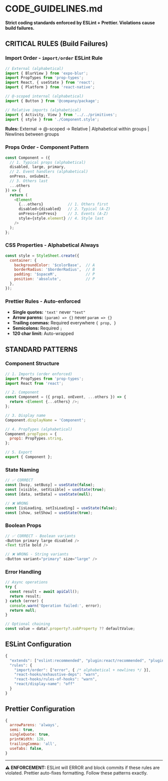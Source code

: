 # CODE_GUIDELINES.md

**Strict coding standards enforced by ESLint + Prettier. Violations cause build failures.**

## CRITICAL RULES (Build Failures)

### Import Order - `import/order` ESLint Rule
```javascript
// External (alphabetical)
import { BlurView } from 'expo-blur';
import PropTypes from 'prop-types';
import React, { useState } from 'react';
import { Platform } from 'react-native';

// @-scoped internal (alphabetical)
import { Button } from '@company/package';

// Relative imports (alphabetical)
import { Activity, View } from '../../primitives';
import { style } from './Component.style';
```
**Rules:** External → @-scoped → Relative | Alphabetical within groups | Newlines between groups

### Props Order - Component Pattern
```javascript
const Component = ({
  // 1. Typical props (alphabetical)
  disabled, large, primary,
  // 2. Event handlers (alphabetical)  
  onPress, onSubmit,
  // 3. Others last
  ...others
}) => {
  return (
    <Element
      {...others}           // 1. Others first
      disabled={disabled}   // 2. Typical (A-Z)
      onPress={onPress}     // 3. Events (A-Z)
      style={style.element} // 4. Style last
    />
  );
};
```

### CSS Properties - Alphabetical Always
```javascript
const style = StyleSheet.create({
  container: {
    backgroundColor: '$colorBase',  // A
    borderRadius: '$borderRadius',  // B
    padding: '$spaceM',             // P
    position: 'absolute',           // P
  },
});
```

### Prettier Rules - Auto-enforced
- **Single quotes:** `'text'` never `"text"`
- **Arrow parens:** `(param) => {}` never `param => {}`
- **Trailing commas:** Required everywhere `{ prop, }`
- **Semicolons:** Required `;`
- **120 char limit:** Auto-wrapped

## STANDARD PATTERNS

### Component Structure
```javascript
// 1. Imports (order enforced)
import PropTypes from 'prop-types';
import React from 'react';

// 2. Component
const Component = ({ prop1, onEvent, ...others }) => {
  return <Element {...others} />;
};

// 3. Display name
Component.displayName = 'Component';

// 4. PropTypes (alphabetical)
Component.propTypes = {
  prop1: PropTypes.string,
};

// 5. Export
export { Component };
```

### State Naming
```javascript
// ✅ CORRECT
const [busy, setBusy] = useState(false);
const [visible, setVisible] = useState(true);
const [data, setData] = useState(null);

// ❌ WRONG
const [isLoading, setIsLoading] = useState(false);
const [show, setShow] = useState(true);
```

### Boolean Props
```javascript
// ✅ CORRECT - Boolean variants
<Button primary large disabled />
<Text title bold />

// ❌ WRONG - String variants
<Button variant="primary" size="large" />
```

### Error Handling
```javascript
// Async operations
try {
  const result = await apiCall();
  return result;
} catch (error) {
  console.warn('Operation failed:', error);
  return null;
}

// Optional chaining
const value = data?.property?.subProperty ?? defaultValue;
```

## ESLint Configuration
```javascript
{
  "extends": ["eslint:recommended", "plugin:react/recommended", "plugin:prettier/recommended"],
  "rules": {
    "import/order": ["error", { /* alphabetical + newlines */ }],
    "react-hooks/exhaustive-deps": "warn",
    "react-hooks/rules-of-hooks": "warn",
    "react/display-name": "off"
  }
}
```

## Prettier Configuration
```javascript
{
  arrowParens: 'always',
  semi: true,
  singleQuote: true,
  printWidth: 120,
  trailingComma: 'all',
  useTabs: false,
}
```

---

**⚠️ ENFORCEMENT:** ESLint will ERROR and block commits if these rules are violated. Prettier auto-fixes formatting. Follow these patterns exactly.
